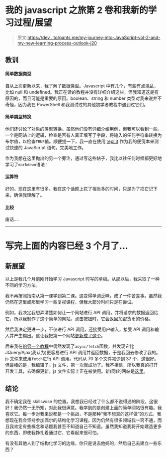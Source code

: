 # 我的 javascript 之旅第 2 卷和我新的学习过程/展望

> 原文:[https://dev . to/pants me/my-journey-into-JavaScript-vol-2-and-my-new-learning-process-outlook-j20](https://dev.to/pantsme/my-journey-into-javascript-vol-2-and-my-new-learning-process-outlook-j20)

## [](#lessons)教训

#### [](#simple-data-types)简单数据类型

自从上次更新以来，我了解了数据类型。Javascript 中有几个，有些有点混乱，比如 null 和 undefined。我正在读的教程并没有详细介绍这些，但我知道这是有原因的，而且可能是重要的原因。boolean、string 和 number 类型对我来说并不奇怪，因为我在 PowerShell 和我测试过的其他初学者教程中遇到过它们。

#### [](#simple-type-conversions)简单类型转换

他们还讨论了对象的类型转换。虽然他们没有详细介绍用例，但我可以看到一些。一个是网站上的逻辑，检查是否有人真正填写了字段，将输入的任何字符串转换为布尔值，以检查`TRUE`值。顺便提一下，我一直在使用 [repl.it](https://repl.it) 作为我的便笺本来测试快速的 JavaScript 语句。完美地工作。

作为我想在这里抛出的另一个旁注，通过写这些帖子，我比以往任何时候都更好地学习了`markdown`语法！

#### [](#operators)运算符

好的。现在这里有很多。我在这个话题上花了相当多的时间，只是为了把它记下来，确保我理解了。

#### [](#comparisons)比较

废话....

* * *

# 写完上面的内容已经 3 个月了...

## [](#new-outlook)新展望

以上是我几个月前刚开始学习 Javascript 时写的草稿。从那以后，我采取了一种不同的学习方法。

我不再按照指南从第一课学到第二课。这变得单调乏味，成了一件苦差事。虽然我仍然在这里或那里学习一些复视课程，但我大部分时间只是在尝试。

例如，我决定我想弄清楚如何让一个网站进行 API 调用，并将请求的数据返回给它，所以我制作了这个简单的网站。点击按钮时，它会返回加密货币的价格。

然后我决定更进一步，不仅进行 API 调用，还接受用户输入，接受 API 调用和输入并产生输出。这让我把第一个网站[更新成了这个](https://fluttering-throat.surge.sh/)。

后来我在[的另一个教程](https://dacade.org/)中偶然发现了`async/fetch`函数，并发现它比 JQuery/Ajax(我认为)更容易进行 API 调用并返回数据，于是我回去修改了我的。js 文件来使用`fetch`进行 API 调用。代码从 70 多个文件减少到 37 个，这很好。但最棒的是，我编辑了。js 文件，第一次就成功了。我不相信，所以我真的打开开发工具，去确保更新。js 文件实际上正在被使用。新(同)的网站是[这里](https://crabby-bait.surge.sh/)。

## [](#conclusion)结论

我不确定我在 skillswise 的位置。我想我已经过了什么都不说得通的阶段，这很好！我仍然一无所知，对此我很满意。我学到的是创建上面的简单网站很有趣。我喜欢它。每一步对我来说都是一个挑战，不是那种“我不想真的这样做”的方式。我想现在我会坚持参加偶尔的结构化学习课程，因为仍然有很多领域我一窍不通，而且我肯定有些概念和话题我甚至不知道自己不知道。虽然我知道我将开始建造更多的东西，即使我挣扎着通过它，它看起来很可怕。

有没有其他人到了结构化学习的边缘，你只是说去他妈的，然后自己去建立一些东西？